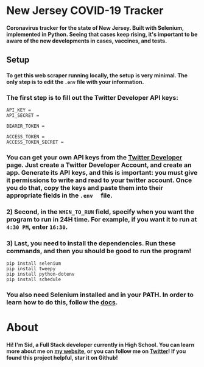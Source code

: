 # New Jersey COVID-19 Tracker
#### Coronavirus tracker for the state of New Jersey. Built with Selenium, implemented in Python. Seeing that cases keep rising, it's important to be aware of the new developments in cases, vaccines, and tests.

## Setup
#### To get this web scraper running locally, the setup is very minimal. The only step is to edit the ```.env``` file with your information.

### The first step is to fill out the Twitter Developer API keys:

    API_KEY = 
    API_SECRET = 
    
    BEARER_TOKEN = 
    
    ACCESS_TOKEN = 
    ACCESS_TOKEN_SECRET =  
### You can get your own API keys from the [Twitter Developer](https://developer.twitter.com/en) page. Just create a Twitter Developer Account, and create an app. Generate its API keys, and this is important: you must give it permissions to write and read to your twitter account. Once you do that, copy the keys and paste them into their appropriate fields in the ```.env  ``` file.

### 2) Second, in the ```WHEN_TO_RUN``` field, specify when you want the program to run in 24H time. For example, if you want it to run at ```4:30 PM```, enter ```16:30```.

### 3) Last, you need to install the dependencies. Run these commands, and then you should be good to run the program!
    pip install selenium
    pip install tweepy
    pip install python-dotenv
    pip install schedule
    
### You also need Selenium installed and in your PATH. In order to learn how to do this, follow the [docs](https://selenium-python.readthedocs.io/installation.html).

# About
#### Hi! I'm Sid, a Full Stack developer currently in High School. You can learn more about me on [my website](https://siddharthlohani.dev), or you can follow me on [Twitter](https://twitter.com/sidlohani)! If you found this project helpful, star it on Github!

